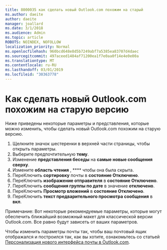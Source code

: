 ```yaml
---
title: 8000035 как сделать новый Outlook.com похожим на старый
ms.author: daeite
author: daeite
manager: joallard
ms.date: 3/1/2018
ms.audience: Admin
ms.topic: article
ROBOTS: NOINDEX, NOFOLLOW
localization_priority: Normal
ms.openlocfilehash: 960bcd648e8d5b7249abf7a5385ea83707d4daec
ms.sourcegitcommit: 497aceed1484af71200ea1f7e0aa0f14e4e0e00a
ms.translationtype: MT
ms.contentlocale: ru-RU
ms.lasthandoff: 03/01/2019
ms.locfileid: "30363778"
---
```

# <a name="how-to-make-the-new-outlookcom-look-like-the-old-version"></a>Как сделать новый Outlook.com похожим на старую версию

Ниже приведены некоторые параметры и представления, которые можно изменить, чтобы сделать новый Outlook.com похожим на старую версию.

1. Щелкните значок шестеренки в верхней части страницы, чтобы открыть параметры.
2. Выберите предпочтительную **тему**.
3. Изменение **представления беседы** на **самые новые сообщения сверху**.
4. Измените **область чтения** , **** чтобы она была скрыта.
5. ПереКлючить **сортировку** почты в **состояние Отключено**.
6. ПереКлючить **изображение отправителя** в **состояние Отключено**. 
7. ПереКлючить **сообщения группы по дате** в значение **отключено**. 
8. ПереКлючить **Просмотр вложений** в **состояние Отключено**. 
9. ПереКлючить **текст предварительного просмотра сообщения** в **вкл**.

Примечание: Вот некоторые рекомендуемые параметры, которые могут обеспечить ближайший возможный макет для классической версии Outlook.com. Все равно будут зависеть от ваших параметров.

Чтобы изменить параметры почты так, чтобы ваш почтовый ящик отображался и построился так, как вы хотите, ознакомьтесь со статьей [Персонализация нового интерфейса почты в Outlook.com](https://support.office.com/article/b41c2ecb-f23c-42b3-b7f8-659646d5e58c).